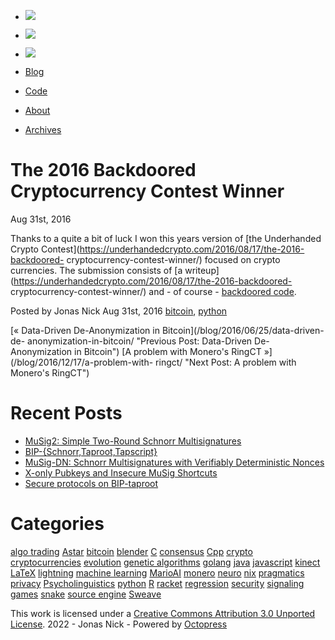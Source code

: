   * [![](/images/bird.png)](https://twitter.com/n1ckler "follow on twitter")
  * [![](/images/GitHub-Mark-64px.png)](https://github.com/jonasnick "github repo")
  * [![](/images/rss.png)](/atom.xml "subscribe via RSS")

  * [Blog](/)
  * [Code](https://github.com/jonasnick)
  * [About](/about)
  * [Archives](/blog/archives)

# The 2016 Backdoored Cryptocurrency Contest Winner

Aug 31st, 2016

Thanks to a quite a bit of luck I won this years version of [the Underhanded
Crypto Contest](https://underhandedcrypto.com/2016/08/17/the-2016-backdoored-
cryptocurrency-contest-winner/) focused on crypto currencies. The submission
consists of [a
writeup](https://underhandedcrypto.com/2016/08/17/the-2016-backdoored-
cryptocurrency-contest-winner/) and - of course - [backdoored
code](https://github.com/jonasnick/2016_underhanded_crypto_contest/tree/master/submission).

Posted by Jonas Nick Aug 31st, 2016 [bitcoin](/blog/categories/bitcoin/),
[python](/blog/categories/python/)

[« Data-Driven De-Anonymization in Bitcoin](/blog/2016/06/25/data-driven-de-
anonymization-in-bitcoin/ "Previous Post: Data-Driven De-Anonymization in
Bitcoin") [A problem with Monero's RingCT »](/blog/2016/12/17/a-problem-with-
ringct/ "Next Post: A problem with Monero's RingCT")

# Recent Posts

  * [MuSig2: Simple Two-Round Schnorr Multisignatures](/blog/2020/11/29/musig2-simple-two-round-schnorr-multisignatures/)
  * [BIP-{Schnorr,Taproot,Tapscript}](/blog/2020/11/29/bip-%7Bschnorr/)
  * [MuSig-DN: Schnorr Multisignatures with Verifiably Deterministic Nonces](/blog/2020/11/29/musig-dn-schnorr-multisignatures-with-verifiably-deterministic-nonces/)
  * [X-only Pubkeys and Insecure MuSig Shortcuts](/blog/2019/11/19/x-only-pubkeys-and-insecure-musig-shortcuts/)
  * [Secure protocols on BIP-taproot](/blog/2019/06/25/secure-protocols-on-bip-taproot/)

# Categories

[algo trading](/blog/categories/algo-trading) [Astar](/blog/categories/astar)
[bitcoin](/blog/categories/bitcoin) [blender](/blog/categories/blender)
[C](/blog/categories/c) [consensus](/blog/categories/consensus)
[Cpp](/blog/categories/cpp) [crypto](/blog/categories/crypto)
[cryptocurrencies](/blog/categories/cryptocurrencies)
[evolution](/blog/categories/evolution) [genetic
algorithms](/blog/categories/genetic-algorithms)
[golang](/blog/categories/golang) [java](/blog/categories/java)
[javascript](/blog/categories/javascript) [kinect](/blog/categories/kinect)
[LaTeX](/blog/categories/latex) [lightning](/blog/categories/lightning)
[machine learning](/blog/categories/machine-learning)
[MarioAI](/blog/categories/marioai) [monero](/blog/categories/monero)
[neuro](/blog/categories/neuro) [nix](/blog/categories/nix)
[pragmatics](/blog/categories/pragmatics) [privacy](/blog/categories/privacy)
[Psycholinguistics](/blog/categories/psycholinguistics)
[python](/blog/categories/python) [R](/blog/categories/r)
[racket](/blog/categories/racket) [regression](/blog/categories/regression)
[security](/blog/categories/security) [signaling
games](/blog/categories/signaling-games) [snake](/blog/categories/snake)
[source engine](/blog/categories/source-engine)
[Sweave](/blog/categories/sweave)

This work is licensed under a [Creative Commons Attribution 3.0 Unported
License](https://creativecommons.org/licenses/by/3.0/deed.en_US). 2022 - Jonas
Nick - Powered by [Octopress](https://octopress.org)

